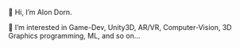 👋 Hi, I’m Alon Dorn.

👀 I’m interested in Game-Dev, Unity3D, AR/VR, Computer-Vision, 3D Graphics programming, ML, and so on...

<!---
alondorn/alondorn is a ✨ special ✨ repository because its `README.md` (this file) appears on your GitHub profile.
You can click the Preview link to take a look at your changes.
--->
